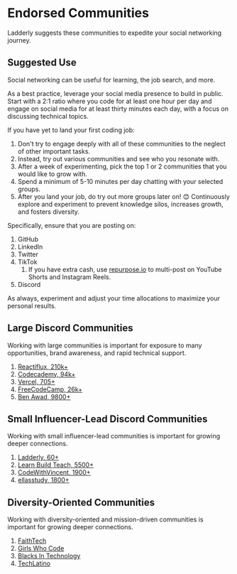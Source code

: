 # Endorsed Communities

Ladderly suggests these communities to expedite your social networking journey.

## Suggested Use

Social networking can be useful for learning, the job search, and more.

As a best practice, leverage your social media presence to build in public. Start with a 2:1 ratio where you code for at least one hour per day and engage on social media for at least thirty minutes each day, with a focus on discussing technical topics.

If you have yet to land your first coding job:

1. Don't try to engage deeply with all of these communities to the neglect of other important tasks.
2. Instead, try out various communities and see who you resonate with.
3. After a week of experimenting, pick the top 1 or 2 communities that you would like to grow with.
4. Spend a minimum of 5-10 minutes per day chatting with your selected groups.
5. After you land your job, do try out more groups later on! 😊 Continuously explore and experiment to prevent knowledge silos, increases growth, and fosters diversity.

Specifically, ensure that you are posting on:

1. GitHub
2. LinkedIn
3. Twitter
4. TikTok
    1. If you have extra cash, use [repurpose.io](https://repurpose.io/?aff=98821) to multi-post on YouTube Shorts and Instagram Reels.
5. Discord

As always, experiment and adjust your time allocations to maximize your personal results.

## Large Discord Communities

Working with large communities is important for exposure to many opportunities, brand awareness, and rapid technical support.

1. [Reactiflux, 210k+](https://www.reactiflux.com/)
2. [Codecademy, 94k+](https://discuss.codecademy.com/t/official-codecademy-discord-server/495965)
3. [Vercel, 705+](https://github.com/vercel/next.js/discussions/14919)
4. [FreeCodeCamp, 26k+](https://www.freecodecamp.org/news/freecodecamp-discord-chat-room-server/)
5. [Ben Awad, 9800+](https://www.benawad.com/)

## Small Influencer-Lead Discord Communities

Working with small influencer-lead communities is important for growing deeper connections.

1. [Ladderly, 60+](https://ladderly.io/)
2. [Learn Build Teach, 5500+](https://twitter.com/jamesqquick)
3. [CodeWithVincent, 1900+](https://discord.gg/kvBJQsfPdd)
4. [ellasstudy, 1800+](https://www.tiktok.com/@ellasstudy)

## Diversity-Oriented Communities

Working with diversity-oriented and mission-driven communities is important for growing deeper connections.

1. [FaithTech](https://faithtech.com/)
2. [Girls Who Code](https://girlswhocode.com/)
3. [Blacks In Technology](https://www.blacksintechnology.net/)
4. [TechLatino](https://techlatino.org/)
